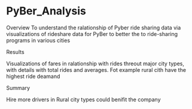 # PyBer_Analysis




Overview
To understand the ralationship of  Pyber ride sharing data via visualizations of rideshare data for PyBer to better the  to ride-sharing programs in various cities 

Results

Visualizations of fares in ralationship with rides threout major city types, with details with total rides and averages.  Fot example rural cith have the highest ride deamand  



Summary

Hire more drivers in Rural city types could benifit the company 